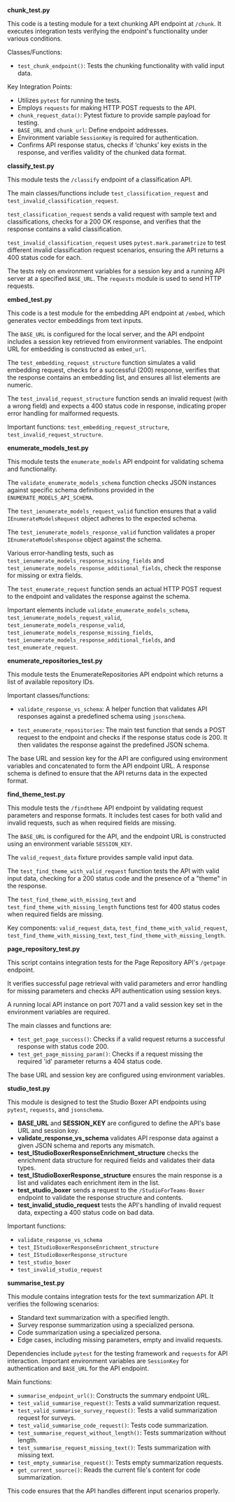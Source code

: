 **chunk_test.py**

This code is a testing module for a text chunking API endpoint at `/chunk`. It executes integration tests verifying the endpoint's functionality under various conditions.

Classes/Functions:
- `test_chunk_endpoint()`: Tests the chunking functionality with valid input data.

Key Integration Points:
- Utilizes `pytest` for running the tests.
- Employs `requests` for making HTTP POST requests to the API.
- `chunk_request_data()`: Pytest fixture to provide sample payload for testing.
- `BASE_URL` and `chunk_url`: Define endpoint addresses.
- Environment variable `SessionKey` is required for authentication.
- Confirms API response status, checks if ‘chunks’ key exists in the response, and verifies validity of the chunked data format.

**classify_test.py**

This module tests the `/classify` endpoint of a classification API.

The main classes/functions include `test_classification_request` and `test_invalid_classification_request`.

`test_classification_request` sends a valid request with sample text and classifications, checks for a 200 OK response, and verifies that the response contains a valid classification.

`test_invalid_classification_request` uses `pytest.mark.parametrize` to test different invalid classification request scenarios, ensuring the API returns a 400 status code for each.

The tests rely on environment variables for a session key and a running API server at a specified `BASE_URL`. The `requests` module is used to send HTTP requests.

**embed_test.py**

This code is a test module for the embedding API endpoint at `/embed`, which generates vector embeddings from text inputs.

The `BASE_URL` is configured for the local server, and the API endpoint includes a session key retrieved from environment variables. The endpoint URL for embedding is constructed as `embed_url`.

The `test_embedding_request_structure` function simulates a valid embedding request, checks for a successful (200) response, verifies that the response contains an embedding list, and ensures all list elements are numeric.

The `test_invalid_request_structure` function sends an invalid request (with a wrong field) and expects a 400 status code in response, indicating proper error handling for malformed requests.

Important functions: `test_embedding_request_structure`, `test_invalid_request_structure`.

**enumerate_models_test.py**

This module tests the `enumerate_models` API endpoint for validating schema and functionality. 

The `validate_enumerate_models_schema` function checks JSON instances against specific schema definitions provided in the `ENUMERATE_MODELS_API_SCHEMA`.

The `test_ienumerate_models_request_valid` function ensures that a valid `IEnumerateModelsRequest` object adheres to the expected schema.

The `test_ienumerate_models_response_valid` function validates a proper `IEnumerateModelsResponse` object against the schema.

Various error-handling tests, such as `test_ienumerate_models_response_missing_fields` and `test_ienumerate_models_response_additional_fields`, check the response for missing or extra fields.

The `test_enumerate_request` function sends an actual HTTP POST request to the endpoint and validates the response against the schema.

Important elements include `validate_enumerate_models_schema`, `test_ienumerate_models_request_valid`, `test_ienumerate_models_response_valid`, `test_ienumerate_models_response_missing_fields`, `test_ienumerate_models_response_additional_fields`, and `test_enumerate_request`.

**enumerate_repositories_test.py**

This module tests the EnumerateRepositories API endpoint which returns a list of available repository IDs. 

Important classes/functions:

- `validate_response_vs_schema`: A helper function that validates API responses against a predefined schema using `jsonschema`.

- `test_enumerate_repositories`: The main test function that sends a POST request to the endpoint and checks if the response status code is 200. It then validates the response against the predefined JSON schema.

The base URL and session key for the API are configured using environment variables and concatenated to form the API endpoint URL. A response schema is defined to ensure that the API returns data in the expected format.

**find_theme_test.py**

This module tests the `/findtheme` API endpoint by validating request parameters and response formats. It includes test cases for both valid and invalid requests, such as when required fields are missing.

The `BASE_URL` is configured for the API, and the endpoint URL is constructed using an environment variable `SESSION_KEY`.

The `valid_request_data` fixture provides sample valid input data.

The `test_find_theme_with_valid_request` function tests the API with valid input data, checking for a 200 status code and the presence of a "theme" in the response.

The `test_find_theme_with_missing_text` and `test_find_theme_with_missing_length` functions test for 400 status codes when required fields are missing.

Key components: `valid_request_data`, `test_find_theme_with_valid_request`, `test_find_theme_with_missing_text`, `test_find_theme_with_missing_length`.

**page_repository_test.py**

This script contains integration tests for the Page Repository API's `/getpage` endpoint.

It verifies successful page retrieval with valid parameters and error handling for missing parameters and checks API authentication using session keys.

A running local API instance on port 7071 and a valid session key set in the environment variables are required. 

The main classes and functions are:
- `test_get_page_success()`: Checks if a valid request returns a successful response with status code 200.
- `test_get_page_missing_param()`: Checks if a request missing the required 'id' parameter returns a 404 status code.

The base URL and session key are configured using environment variables.

**studio_test.py**

This module is designed to test the Studio Boxer API endpoints using `pytest`, `requests`, and `jsonschema`.

- **BASE_URL** and **SESSION_KEY** are configured to define the API's base URL and session key.
- **validate_response_vs_schema** validates API response data against a given JSON schema and reports any mismatch.
- **test_IStudioBoxerResponseEnrichment_structure** checks the enrichment data structure for required fields and validates their data types.
- **test_IStudioBoxerResponse_structure** ensures the main response is a list and validates each enrichment item in the list.
- **test_studio_boxer** sends a request to the `/StudioForTeams-Boxer` endpoint to validate the response structure and contents.
- **test_invalid_studio_request** tests the API's handling of invalid request data, expecting a 400 status code on bad data.

Important functions:
- `validate_response_vs_schema`
- `test_IStudioBoxerResponseEnrichment_structure`
- `test_IStudioBoxerResponse_structure`
- `test_studio_boxer`
- `test_invalid_studio_request`

**summarise_test.py**

This module contains integration tests for the text summarization API. It verifies the following scenarios:

- Standard text summarization with a specified length.
- Survey response summarization using a specialized persona.
- Code summarization using a specialized persona.
- Edge cases, including missing parameters, empty and invalid requests.

Dependencies include `pytest` for the testing framework and `requests` for API interaction. Important environment variables are `SessionKey` for authentication and `BASE_URL` for the API endpoint.

Main functions:
- `summarise_endpoint_url()`: Constructs the summary endpoint URL.
- `test_valid_summarise_request()`: Tests a valid summarization request.
- `test_valid_summarise_survey_request()`: Tests a valid summarization request for surveys.
- `test_valid_summarise_code_request()`: Tests code summarization.
- `test_summarise_request_without_length()`: Tests summarization without length.
- `test_summarise_request_missing_text()`: Tests summarization with missing text.
- `test_empty_summarise_request()`: Tests empty summarization requests.
- `get_current_source()`: Reads the current file's content for code summarization.

This code ensures that the API handles different input scenarios properly.

